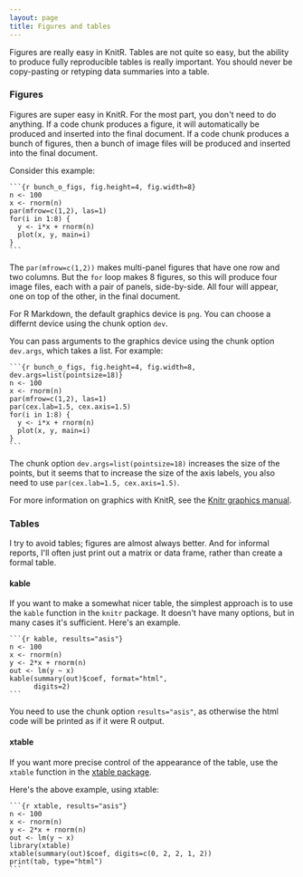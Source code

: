 ```yaml
---
layout: page
title: Figures and tables
---
```


Figures are really easy in KnitR. Tables are not quite so easy, but
the ability to produce fully reproducible tables is really
important. You should never be copy-pasting or retyping data summaries
into a table.

### Figures

Figures are super easy in KnitR. For the most part, you don't need to
do anything. If a code chunk produces a figure, it will automatically
be produced and inserted into the final document. If a code chunk
produces a bunch of figures, then a bunch of image files will be
produced and inserted into the final document.

Consider this example:

    ```{r bunch_o_figs, fig.height=4, fig.width=8}
    n <- 100
    x <- rnorm(n)
    par(mfrow=c(1,2), las=1)
    for(i in 1:8) {
      y <- i*x + rnorm(n)
      plot(x, y, main=i)
    }
    ```

The `par(mfrow=c(1,2))` makes multi-panel figures that have one row
and two columns. But the `for` loop makes 8 figures, so this will
produce four image files, each with a pair of panels,
side-by-side. All four will appear, one on top of the other, in the
final document.

For R Markdown, the default graphics device is `png`. You can choose
a differnt device using the chunk option `dev`.

You can pass arguments to the graphics device using the chunk option
`dev.args`, which takes a list.  For example:

    ```{r bunch_o_figs, fig.height=4, fig.width=8, dev.args=list(pointsize=18)}
    n <- 100
    x <- rnorm(n)
    par(mfrow=c(1,2), las=1)
    par(cex.lab=1.5, cex.axis=1.5)
    for(i in 1:8) {
      y <- i*x + rnorm(n)
      plot(x, y, main=i)
    }
    ```

The chunk option `dev.args=list(pointsize=18)` increases the size of
the points, but it seems that to increase the size of the axis labels,
you also need to use `par(cex.lab=1.5, cex.axis=1.5)`.

For more information on graphics with KnitR, see the
[Knitr graphics manual](http://yihui.name/knitr/demo/graphics/).


### Tables

I try to avoid tables; figures are almost always better. And for
informal reports, I'll often just print out a matrix or data frame,
rather than create a formal table.

#### kable

If you want to make a somewhat nicer table, the simplest approach is
to use the `kable` function in the `knitr` package. It doesn't have
many options, but in many cases it's sufficient. Here's an example.

    ```{r kable, results="asis"}
    n <- 100
    x <- rnorm(n)
    y <- 2*x + rnorm(n)
    out <- lm(y ~ x)
    kable(summary(out)$coef, format="html",
          digits=2)
    ```

You need to use the chunk option `results="asis"`, as otherwise the
html code will be printed as if it were R output.

#### xtable

If you want more precise control of the appearance of the table, use
the `xtable` function in the
[xtable package](http://cran.r-project.org/web/packages/xtable/index.html).

Here's the above example, using xtable:


    ```{r xtable, results="asis"}
    n <- 100
    x <- rnorm(n)
    y <- 2*x + rnorm(n)
    out <- lm(y ~ x)
    library(xtable)
    xtable(summary(out)$coef, digits=c(0, 2, 2, 1, 2))
    print(tab, type="html")
    ```
